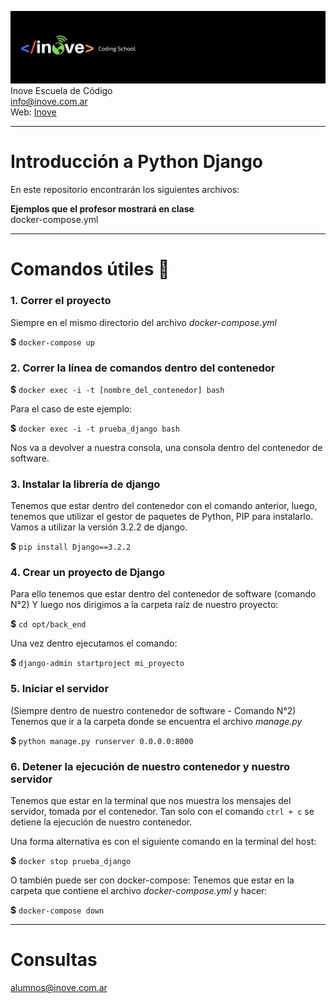 ![Inove banner](/inove.jpg)
Inove Escuela de Código\
info@inove.com.ar\
Web: [Inove](http://inove.com.ar)

---

# Introducción a Python Django
En este repositorio encontrarán los siguientes archivos:

__Ejemplos que el profesor mostrará en clase__\
docker-compose.yml

---

# Comandos útiles 🐋

### 1. Correr el proyecto
Siempre en el mismo directorio del archivo *docker-compose.yml*  

**$** `docker-compose up`

### 2. Correr la línea de comandos dentro del contenedor

**$** `docker exec -i -t [nombre_del_contenedor] bash`

Para el caso de este ejemplo:

**$** `docker exec -i -t prueba_django bash`

Nos va a devolver a nuestra consola, una consola dentro del contenedor de software.

### 3. Instalar la librería de django
Tenemos que estar dentro del contenedor con el comando anterior, luego, tenemos que utilizar el gestor de paquetes de Python, PIP para instalarlo.
Vamos a utilizar la versión 3.2.2 de django.

**$** `pip install Django==3.2.2` 

### 4. Crear un proyecto de Django
Para ello tenemos que estar dentro del contenedor de software (comando N°2)
Y luego nos dirigimos a la carpeta raíz de nuestro proyecto:

**$** `cd opt/back_end` 

Una vez dentro ejecutamos el comando:

**$** `django-admin startproject mi_proyecto` 

### 5. Iniciar el servidor
(Siempre dentro de nuestro contenedor de software - Comando N°2)  
Tenemos que ir a la carpeta donde se encuentra el archivo *manage.py*  

**$** `python manage.py runserver 0.0.0.0:8000`  

### 6. Detener la ejecución de nuestro contenedor y nuestro servidor
Tenemos que estar en la terminal que nos muestra los mensajes del servidor, tomada por el contenedor.
Tan solo con el comando `ctrl + c`  se detiene la ejecución de nuestro contenedor.  

Una forma alternativa es con el siguiente comando en la terminal del host:

**$** `docker stop prueba_django`  

O también puede ser con docker-compose:
Tenemos que estar en la carpeta que contiene el archivo *docker-compose.yml* y hacer:


**$** `docker-compose down`  

---
# Consultas
alumnos@inove.com.ar

